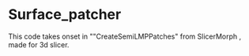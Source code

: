 # Surface_patcher
This code takes onset in ""CreateSemiLMPPatches" from SlicerMorph , made for 3d slicer. 

